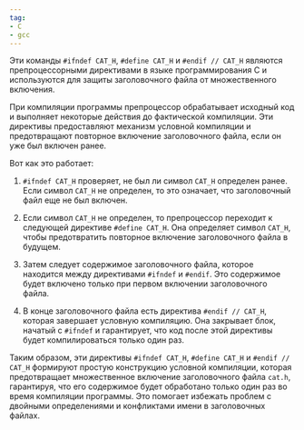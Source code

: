 ```yaml
---
tag:
- C
- gcc
---
```


Эти команды `#ifndef CAT_H`, `#define CAT_H` и `#endif // CAT_H` являются препроцессорными директивами в языке программирования C и используются для защиты заголовочного файла от множественного включения.

При компиляции программы препроцессор обрабатывает исходный код и выполняет некоторые действия до фактической компиляции. Эти директивы предоставляют механизм условной компиляции и предотвращают повторное включение заголовочного файла, если он уже был включен ранее.

Вот как это работает:

1.  `#ifndef CAT_H` проверяет, не был ли символ `CAT_H` определен ранее. Если символ `CAT_H` не определен, то это означает, что заголовочный файл еще не был включен.
    
2.  Если символ `CAT_H` не определен, то препроцессор переходит к следующей директиве `#define CAT_H`. Она определяет символ `CAT_H`, чтобы предотвратить повторное включение заголовочного файла в будущем.
    
3.  Затем следует содержимое заголовочного файла, которое находится между директивами `#ifndef` и `#endif`. Это содержимое будет включено только при первом включении заголовочного файла.
    
4.  В конце заголовочного файла есть директива `#endif // CAT_H`, которая завершает условную компиляцию. Она закрывает блок, начатый с `#ifndef` и гарантирует, что код после этой директивы будет компилироваться только один раз.
    

Таким образом, эти директивы `#ifndef CAT_H`, `#define CAT_H` и `#endif // CAT_H` формируют простую конструкцию условной компиляции, которая предотвращает множественное включение заголовочного файла `cat.h`, гарантируя, что его содержимое будет обработано только один раз во время компиляции программы. Это помогает избежать проблем с двойными определениями и конфликтами имени в заголовочных файлах.